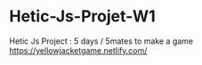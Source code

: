 # Hetic-Js-Projet-W1
Hetic Js Project : 5 days / 5mates to make a game 
https://yellowjacketgame.netlify.com/
